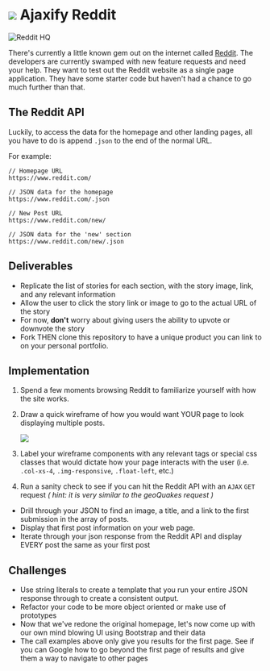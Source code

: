 # ![](https://ga-dash.s3.amazonaws.com/production/assets/logo-9f88ae6c9c3871690e33280fcf557f33.png) Ajaxify Reddit

![Reddit HQ](https://cloud.githubusercontent.com/assets/4304660/26000299/00ae5066-36ee-11e7-813b-9a3210f09cd7.gif)

There's currently a little known gem out on the internet called [Reddit](https://www.reddit.com). The developers are currently swamped with new feature requests and need your help. They want to test out the Reddit website as a single page application. They have some starter code but haven't had a chance to go much further than that.

## The Reddit API

Luckily, to access the data for the homepage and other landing pages, all you have to do is append `.json` to the end of the normal URL.

For example:

```
// Homepage URL
https://www.reddit.com/

// JSON data for the homepage
https://www.reddit.com/.json
```

```
// New Post URL
https://www.reddit.com/new/

// JSON data for the 'new' section
https://www.reddit.com/new/.json
```

## Deliverables

- Replicate the list of stories for each section, with the story image, link, and any relevant information
- Allow the user to click the story link or image to go to the actual URL of the story
- For now, **don't** worry about giving users the ability to upvote or downvote the story
- Fork THEN clone this repository to have a unique product you can link to on your personal portfolio.

## Implementation
1. Spend a few moments browsing Reddit to familiarize yourself with how the site works.
2. Draw a quick wireframe of how you would want YOUR page to look displaying multiple posts.

	![](https://cloud.githubusercontent.com/assets/4304660/25999913/7f4425b0-36ec-11e7-82dc-de417ca95dac.png)

3. Label your wireframe components with any relevant tags or special css classes that would dictate how your page interacts with the user (i.e. `.col-xs-4`, `.img-responsive`, `.float-left`, etc.)
4. Run a sanity check to see if you can hit the Reddit API with an `AJAX` `GET` request *( hint: it is very similar to the geoQuakes request )*
- Drill through your JSON to find an image, a title, and a link to the first submission in the array of posts.
- Display that first post information on your web page.  
- Iterate through your json response from the Reddit API and display EVERY post the same as your first post


## Challenges

- Use string literals to create a template that you run your entire JSON response through to create a consistent output.
- Refactor your code to be more object oriented or make use of prototypes
- Now that we've redone the original homepage, let's now come up with our own mind blowing UI using Bootstrap and their data
- The call examples above only give you results for the first page. See if you can Google how to go beyond the first page of results and give them a way to navigate to other pages
